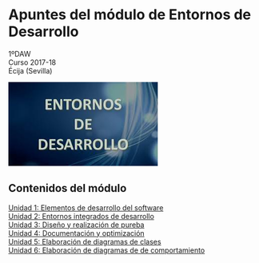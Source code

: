 # Apuntes del módulo de Entornos de Desarrollo

1ºDAW  
Curso 2017-18  
Écija (Sevilla)

![Entornos de Desarrollo](imagenes/Logo.png)

## Contenidos del módulo

[Unidad 1: Elementos de desarrollo del software](1.ELEMENTOS.md)    
[Unidad 2: Entornos integrados de desarrollo](2.Entornos.md)  
[Unidad 3: Diseño y realización de pureba](3.Pruebas.md)  
[Unidad 4: Documentación y optimización](4.Documentación.md)  
[Unidad 5: Elaboración de diagramas de clases](5.Diagramas.md)  
[Unidad 6: Elaboración de diagramas de de comportamiento](6.Diagrama_Comportamientos.md)  

